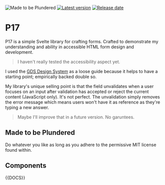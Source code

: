 ![Made to be Plundered](https://img.shields.io/badge/Made%20to%20be%20Plundered-royalblue)
[![Latest version](https://img.shields.io/github/v/release/PaulioRandall/p17)](https://github.com/PaulioRandall/p17/releases)
[![Release date](https://img.shields.io/github/release-date/PaulioRandall/p17)](https://github.com/PaulioRandall/p17/releases)

# P17

P17 is a simple Svelte library for crafting forms. Crafted to demonstrate my understanding and ability in accessible HTML form design and development.

> I haven't really tested the accessibility aspect yet.

I used the [GDS Design System](https://design-system.service.gov.uk/) as a loose guide because it helps to have a starting point; empirically backed double so.

My library's unique selling point is that the field unvalidates when a user focuses on an input after validation has accepted or reject the current content (JavaScript only). It's not perfect. The unvalidation simply removes the error message which means users won't have it as reference as they're typing a new answer.

> Maybe I'll improve that in a future version. No garuntees.

## Made to be Plundered

Do whatever you like as long as you adhere to the permissive MIT license found within.

## Components

{{DOCS}}
